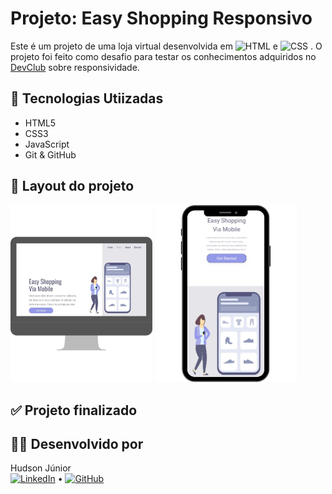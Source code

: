 # Projeto: Easy Shopping Responsivo

Este é um projeto de uma loja virtual desenvolvida em ![HTML](https://img.shields.io/badge/HTML5-E34F26?style=flat&logo=html5&logoColor=white)
 e ![CSS](https://img.shields.io/badge/CSS3-1572B6?style=flat&logo=css3&logoColor=white)
. O projeto foi feito como desafio para testar os conhecimentos adquiridos no <a href="https://rodolfomori.com.br/devclub">DevClub</a> sobre responsividade.

## 🚀 Tecnologias Utiizadas
- HTML5
- CSS3
- JavaScript
- Git & GitHub

## 🎯 Layout do projeto

<p aling="center">
  <img src="img/Desktop.png" alt="Versão desktop" width="45%"/>
  <img src="img/Mobile.png" alt="Versão mobile" width="45%"/>
</p>

## ✅ Projeto finalizado

## 🧑‍💻 Desenvolvido por

Hudson Júnior  
[![LinkedIn](https://img.shields.io/badge/LinkedIn-0A66C2?style=flat&logo=linkedin&logoColor=white)](https://www.linkedin.com/in/ohudsonjunior) • [![GitHub](https://img.shields.io/badge/GitHub-100000?style=flat&logo=github&logoColor=white)](https://github.com/hudson-junior)
